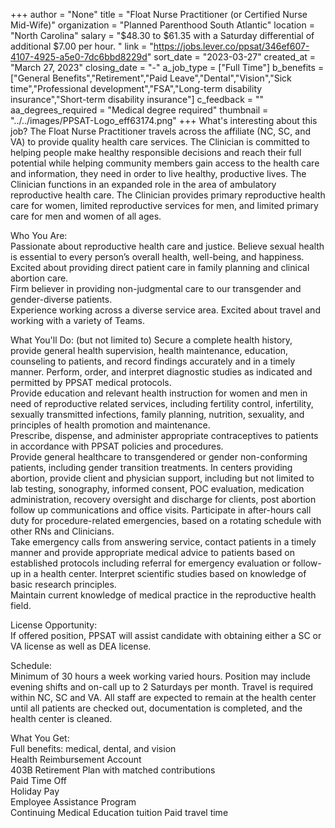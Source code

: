 +++
author = "None"
title = "Float Nurse Practitioner (or Certified Nurse Mid-Wife)"
organization = "Planned Parenthood South Atlantic"
location = "North Carolina"
salary = "$48.30 to $61.35 with a Saturday differential of additional $7.00 per hour. "
link = "https://jobs.lever.co/ppsat/346ef607-4107-4925-a5e0-7dc6bbd8229d"
sort_date = "2023-03-27"
created_at = "March 27, 2023"
closing_date = "-"
a_job_type = ["Full Time"]
b_benefits = ["General Benefits","Retirement","Paid Leave","Dental","Vision","Sick time","Professional development","FSA","Long-term disability insurance","Short-term disability insurance"]
c_feedback = ""
aa_degrees_required = "Medical degree required"
thumbnail = "../../images/PPSAT-Logo_eff63174.png"
+++
What's interesting about this job? 
The Float Nurse Practitioner travels across the affiliate (NC, SC, and VA) to provide quality health care services. The Clinician is committed to helping people make healthy responsible decisions and reach their full potential while helping community members gain access to the health care and information, they need in order to live healthy, productive lives.   The Clinician functions in an expanded role in the area of ambulatory reproductive health care. The Clinician provides primary reproductive health care for women, limited reproductive services for men, and limited primary care for men and women of all ages.   
 
Who You Are:  
Passionate about reproductive health care and justice. 
Believe sexual health is essential to every person’s overall health, well-being, and happiness.  
Excited about providing direct patient care in family planning and clinical abortion care.    
Firm believer in providing non-judgmental care to our transgender and gender-diverse patients.   
Experience working across a diverse service area. 
Excited about travel and working with a variety of Teams. 
 
What You'll Do: (but not limited to) 
Secure a complete health history, provide general health supervision, health maintenance, education, counseling to patients, and record findings accurately and in a timely manner. 
Perform, order, and interpret diagnostic studies as indicated and permitted by PPSAT medical protocols.   
Provide education and relevant health instruction for women and men in need of reproductive related services, including fertility control, infertility, sexually transmitted infections, family planning, nutrition, sexuality, and principles of health promotion and maintenance.  
Prescribe, dispense, and administer appropriate contraceptives to patients in accordance with PPSAT policies and procedures.   
Provide general healthcare to transgendered or gender non-conforming patients, including gender transition treatments. 
In centers providing abortion, provide client and physician support, including but not limited to lab testing, sonography, informed consent, POC evaluation, medication administration, recovery oversight and discharge for clients, post abortion follow up communications and office visits. 
Participate in after-hours call duty for procedure-related emergencies, based on a rotating schedule with other RNs and Clinicians.   
Take emergency calls from answering service, contact patients in a timely manner and provide appropriate medical advice to patients based on established protocols including referral for emergency evaluation or follow-up in a health center. 
Interpret scientific studies based on knowledge of basic research principles.  
Maintain current knowledge of medical practice in the reproductive health field.  
 
License Opportunity:  
If offered position, PPSAT will assist candidate with obtaining either a SC or VA license as well as DEA license.  
 
Schedule:  
Minimum of 30 hours a week working varied hours.  Position may include evening shifts and on-call up to 2 Saturdays per month.  Travel is required within NC, SC and VA.  All staff are expected to remain at the health center until all patients are checked out, documentation is completed, and the health center is cleaned.  
 
What You Get:  
Full benefits: medical, dental, and vision  
Health Reimbursement Account  
403B Retirement Plan with matched contributions  
Paid Time Off  
Holiday Pay  
Employee Assistance Program  
Continuing Medical Education tuition 
Paid travel time  